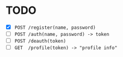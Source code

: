 # TODO

- [x] `POST /register(name, password)`
- [ ] `POST /auth(name, password) -> token`
- [ ] `POST /deauth(token)`
- [ ] `GET  /profile(token) -> "profile info"`
